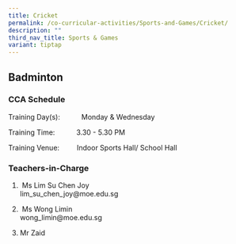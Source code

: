 ```yaml
---
title: Cricket
permalink: /co-curricular-activities/Sports-and-Games/Cricket/
description: ""
third_nav_title: Sports & Games
variant: tiptap
---
```

<h2>Badminton</h2><h3>CCA Schedule</h3><p>Training Day(s):&nbsp; &nbsp; &nbsp; &nbsp; &nbsp; &nbsp;Monday &amp; Wednesday</p><p>Training Time:&nbsp; &nbsp; &nbsp; &nbsp; &nbsp; &nbsp;3.30 - 5.30 PM</p><p>Training Venue:&nbsp; &nbsp; &nbsp; &nbsp; &nbsp;Indoor Sports Hall/ School Hall</p><h3>Teachers-in-Charge</h3><ol data-tight="true" class="tight"><li><p>&nbsp;Ms Lim Su Chen Joy <br>lim_su_chen_joy@moe.edu.sg</p></li><li><p>&nbsp;Ms Wong Limin<br>wong_limin@moe.edu.sg</p></li><li><p>Mr Zaid</p></li></ol><h3></h3><p></p>